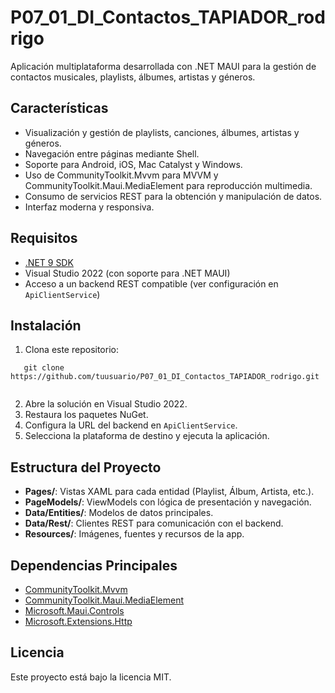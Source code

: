 # P07_01_DI_Contactos_TAPIADOR_rodrigo

Aplicación multiplataforma desarrollada con .NET MAUI para la gestión de contactos musicales, playlists, álbumes, artistas y géneros.

## Características

- Visualización y gestión de playlists, canciones, álbumes, artistas y géneros.
- Navegación entre páginas mediante Shell.
- Soporte para Android, iOS, Mac Catalyst y Windows.
- Uso de CommunityToolkit.Mvvm para MVVM y CommunityToolkit.Maui.MediaElement para reproducción multimedia.
- Consumo de servicios REST para la obtención y manipulación de datos.
- Interfaz moderna y responsiva.

## Requisitos

- [.NET 9 SDK](https://dotnet.microsoft.com/download/dotnet/9.0)
- Visual Studio 2022 (con soporte para .NET MAUI)
- Acceso a un backend REST compatible (ver configuración en `ApiClientService`)

## Instalación

1. Clona este repositorio:
   
```
   git clone https://github.com/tuusuario/P07_01_DI_Contactos_TAPIADOR_rodrigo.git
   
```
2. Abre la solución en Visual Studio 2022.
3. Restaura los paquetes NuGet.
4. Configura la URL del backend en `ApiClientService`.
5. Selecciona la plataforma de destino y ejecuta la aplicación.

## Estructura del Proyecto

- **Pages/**: Vistas XAML para cada entidad (Playlist, Álbum, Artista, etc.).
- **PageModels/**: ViewModels con lógica de presentación y navegación.
- **Data/Entities/**: Modelos de datos principales.
- **Data/Rest/**: Clientes REST para comunicación con el backend.
- **Resources/**: Imágenes, fuentes y recursos de la app.

## Dependencias Principales

- [CommunityToolkit.Mvvm](https://www.nuget.org/packages/CommunityToolkit.Mvvm)
- [CommunityToolkit.Maui.MediaElement](https://www.nuget.org/packages/CommunityToolkit.Maui.MediaElement)
- [Microsoft.Maui.Controls](https://www.nuget.org/packages/Microsoft.Maui.Controls)
- [Microsoft.Extensions.Http](https://www.nuget.org/packages/Microsoft.Extensions.Http)

## Licencia

Este proyecto está bajo la licencia MIT.
